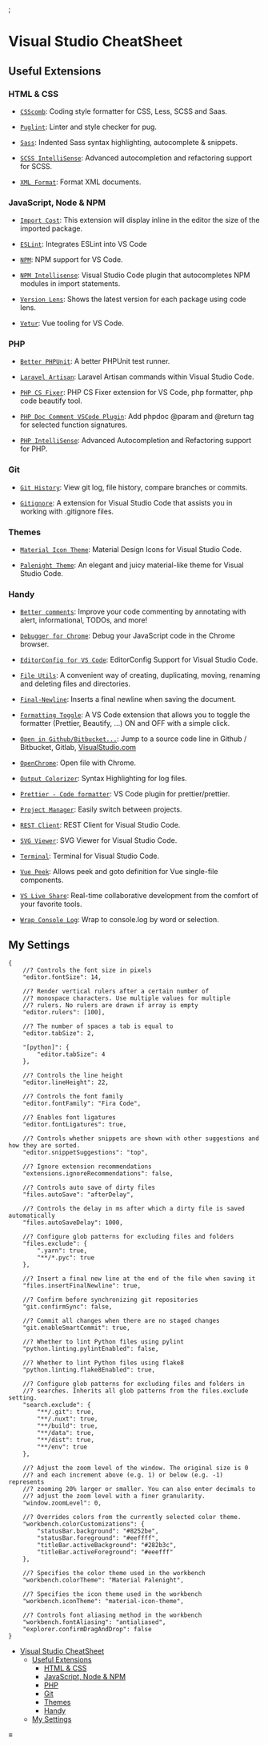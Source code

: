 ;

Visual Studio CheatSheet
========================

Useful Extensions
-----------------

### HTML & CSS

-   [`CSScomb`](https://?marketplace.visualstudio.com/items?itemName=mrmlnc.vscode-csscomb): Coding style formatter for CSS, Less, SCSS and Saas.

-   [`Puglint`](https://?marketplace.visualstudio.com/items?itemName=mrmlnc.vscode-puglint): Linter and style checker for pug.

-   [`Sass`](https://?marketplace.visualstudio.com/items?itemName=Syler.sass-indented): Indented Sass syntax highlighting, autocomplete & snippets.

-   [`SCSS IntelliSense`](https://?marketplace.visualstudio.com/items?itemName=mrmlnc.vscode-scss): Advanced autocompletion and refactoring support for SCSS.

-   [`XML Format`](https://?marketplace.visualstudio.com/items?itemName=mikeburgh.xml-format): Format XML documents.

### JavaScript, Node & NPM

-   [`Import Cost`](https://?marketplace.visualstudio.com/items?itemName=wix.vscode-import-cost): This extension will display inline in the editor the size of the imported package.

-   [`ESLint`](https://?marketplace.visualstudio.com/items?itemName=dbaeumer.vscode-eslint): Integrates ESLint into VS Code

-   [`NPM`](https://?marketplace.visualstudio.com/items?itemName=eg2.vscode-npm-script): NPM support for VS Code.

-   [`NPM Intellisense`](https://?marketplace.visualstudio.com/items?itemName=christian-kohler.npm-intellisense): Visual Studio Code plugin that autocompletes NPM modules in import statements.

-   [`Version Lens`](https://?marketplace.visualstudio.com/items?itemName=pflannery.vscode-versionlens): Shows the latest version for each package using code lens.

-   [`Vetur`](https://?marketplace.visualstudio.com/items?itemName=octref.vetur): Vue tooling for VS Code.

### PHP

-   [`Better PHPUnit`](https://?marketplace.visualstudio.com/items?itemName=calebporzio.better-phpunit): A better PHPUnit test runner.

-   [`Laravel Artisan`](https://?marketplace.visualstudio.com/items?itemName=ryannaddy.laravel-artisan): Laravel Artisan commands within Visual Studio Code.

-   [`PHP CS Fixer`](https://?marketplace.visualstudio.com/items?itemName=junstyle.php-cs-fixer): PHP CS Fixer extension for VS Code, php formatter, php code beautify tool.

-   [`PHP Doc Comment VSCode Plugin`](https://?marketplace.visualstudio.com/items?itemName=rexshi.phpdoc-comment-vscode-plugin): Add phpdoc @param and @return tag for selected function signatures.

-   [`PHP IntelliSense`](https://?marketplace.visualstudio.com/items?itemName=felixfbecker.php-intellisense): Advanced Autocompletion and Refactoring support for PHP.

### Git

-   [`Git History`](https://?marketplace.visualstudio.com/items?itemName=donjayamanne.githistory): View git log, file history, compare branches or commits.

-   [`Gitignore`](https://?marketplace.visualstudio.com/items?itemName=codezombiech.gitignore): A extension for Visual Studio Code that assists you in working with .gitignore files.

### Themes

-   [`Material Icon Theme`](https://?marketplace.visualstudio.com/items?itemName=PKief.material-icon-theme): Material Design Icons for Visual Studio Code.

-   [`Palenight Theme`](https://?marketplace.visualstudio.com/items?itemName=whizkydee.material-palenight-theme): An elegant and juicy material-like theme for Visual Studio Code.

### Handy

-   [`Better comments`](https://?marketplace.visualstudio.com/items?itemName=aaron-bond.better-comments): Improve your code commenting by annotating with alert, informational, TODOs, and more!

-   [`Debugger for Chrome`](https://?marketplace.visualstudio.com/items?itemName=msjsdiag.debugger-for-chrome): Debug your JavaScript code in the Chrome browser.

-   [`EditorConfig for VS Code`](https://?marketplace.visualstudio.com/items?itemName=EditorConfig.EditorConfig): EditorConfig Support for Visual Studio Code.

-   [`File Utils`](https://?marketplace.visualstudio.com/items?itemName=sleistner.vscode-fileutils): A convenient way of creating, duplicating, moving, renaming and deleting files and directories.

-   [`Final-Newline`](https://?marketplace.visualstudio.com/items?itemName=samverschueren.final-newline): Inserts a final newline when saving the document.

-   [`Formatting Toggle`](https://?marketplace.visualstudio.com/items?itemName=tombonnike.vscode-status-bar-format-toggle): A VS Code extension that allows you to toggle the formatter (Prettier, Beautify, …) ON and OFF with a simple click.

-   [`Open in Github/Bitbucket...`](https://?marketplace.visualstudio.com/items?itemName=ziyasal.vscode-open-in-github): Jump to a source code line in Github / Bitbucket, Gitlab, [VisualStudio.com](http://VisualStudio.com)

-   [`OpenChrome`](https://?marketplace.visualstudio.com/items?itemName=huazaierli.openchrome&ssr=false#overview): Open file with Chrome.

-   [`Output Colorizer`](https://?marketplace.visualstudio.com/items?itemName=IBM.output-colorizer): Syntax Highlighting for log files.

-   [`Prettier - Code formatter`](https://?marketplace.visualstudio.com/items?itemName=esbenp.prettier-vscode): VS Code plugin for prettier/prettier.

-   [`Project Manager`](https://?marketplace.visualstudio.com/items?itemName=alefragnani.project-manager): Easily switch between projects.

-   [`REST Client`](https://?marketplace.visualstudio.com/items?itemName=humao.rest-client): REST Client for Visual Studio Code.

-   [`SVG Viewer`](https://?marketplace.visualstudio.com/items?itemName=cssho.vscode-svgviewer): SVG Viewer for Visual Studio Code.

-   [`Terminal`](https://?marketplace.visualstudio.com/items?itemName=formulahendry.terminal): Terminal for Visual Studio Code.

-   [`Vue Peek`](https://?marketplace.visualstudio.com/items?itemName=dariofuzinato.vue-peek): Allows peek and goto definition for Vue single-file components.

-   [`VS Live Share`](https://?marketplace.visualstudio.com/items?itemName=MS-vsliveshare.vsliveshare): Real-time collaborative development from the comfort of your favorite tools.

-   [`Wrap Console Log`](https://?marketplace.visualstudio.com/items?itemName=midnightsyntax.vscode-wrap-console-log): Wrap to console.log by word or selection.

My Settings
-----------

    {
        //? Controls the font size in pixels
        "editor.fontSize": 14,

        //? Render vertical rulers after a certain number of
        //? monospace characters. Use multiple values for multiple
        //? rulers. No rulers are drawn if array is empty
        "editor.rulers": [100],

        //? The number of spaces a tab is equal to
        "editor.tabSize": 2,

        "[python]": {
            "editor.tabSize": 4
        },

        //? Controls the line height
        "editor.lineHeight": 22,

        //? Controls the font family
        "editor.fontFamily": "Fira Code",

        //? Enables font ligatures
        "editor.fontLigatures": true,

        //? Controls whether snippets are shown with other suggestions and how they are sorted.
        "editor.snippetSuggestions": "top",

        //? Ignore extension recommendations
        "extensions.ignoreRecommendations": false,

        //? Controls auto save of dirty files
        "files.autoSave": "afterDelay",

        //? Controls the delay in ms after which a dirty file is saved automatically
        "files.autoSaveDelay": 1000,

        //? Configure glob patterns for excluding files and folders
        "files.exclude": {
            ".yarn": true,
            "**/*.pyc": true
        },

        //? Insert a final new line at the end of the file when saving it
        "files.insertFinalNewline": true,

        //? Confirm before synchronizing git repositories
        "git.confirmSync": false,

        //? Commit all changes when there are no staged changes
        "git.enableSmartCommit": true,

        //? Whether to lint Python files using pylint
        "python.linting.pylintEnabled": false,

        //? Whether to lint Python files using flake8
        "python.linting.flake8Enabled": true,

        //? Configure glob patterns for excluding files and folders in
        //? searches. Inherits all glob patterns from the files.exclude setting.
        "search.exclude": {
            "**/.git": true,
            "**/.nuxt": true,
            "**/build": true,
            "**/data": true,
            "**/dist": true,
            "**/env": true
        },

        //? Adjust the zoom level of the window. The original size is 0
        //? and each increment above (e.g. 1) or below (e.g. -1) represents
        //? zooming 20% larger or smaller. You can also enter decimals to
        //? adjust the zoom level with a finer granularity.
        "window.zoomLevel": 0,

        //? Overrides colors from the currently selected color theme.
        "workbench.colorCustomizations": {
            "statusBar.background": "#8252be",
            "statusBar.foreground": "#eeffff",
            "titleBar.activeBackground": "#282b3c",
            "titleBar.activeForeground": "#eeefff"
        },

        //? Specifies the color theme used in the workbench
        "workbench.colorTheme": "Material Palenight",

        //? Specifies the icon theme used in the workbench
        "workbench.iconTheme": "material-icon-theme",

        //? Controls font aliasing method in the workbench
        "workbench.fontAliasing": "antialiased",
        "explorer.confirmDragAndDrop": false
    }

-   [Visual Studio CheatSheet](#visual-studio-cheatsheet)
    -   [Useful Extensions](#useful-extensions)
        -   [HTML & CSS](#html-css)
        -   [JavaScript, Node & NPM](#javascript-node-npm)
        -   [PHP](#php)
        -   [Git](#git)
        -   [Themes](#themes)
        -   [Handy](#handy)
    -   [My Settings](#my-settings)

<span id="sidebar-toc-btn">≡</span>
